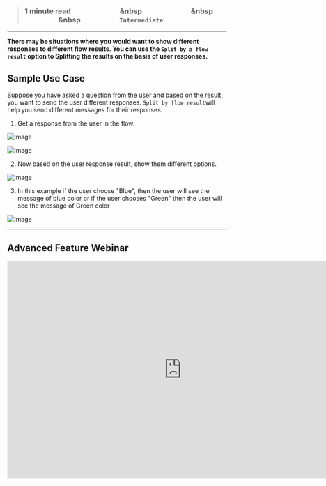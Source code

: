 > ### **1 minute read &nbsp; &nbsp; &nbsp; &nbsp; &nbsp; &nbsp; &nbsp; &nbsp; &nbsp; &nbsp; &nbsp; &nbsp; &nbsp; &nbsp; &nbsp &nbsp; &nbsp; &nbsp; &nbsp; &nbsp; &nbsp; &nbsp; &nbsp; &nbsp; &nbsp; &nbsp; &nbsp; &nbsp; &nbsp; &nbsp &nbsp; &nbsp; &nbsp; &nbsp; &nbsp; &nbsp; &nbsp; &nbsp; &nbsp; &nbsp; &nbsp; &nbsp; &nbsp; &nbsp; &nbsp &nbsp; &nbsp; &nbsp; &nbsp; &nbsp; &nbsp; &nbsp; &nbsp; &nbsp; &nbsp; &nbsp; `Intermediate`**

___


**There may be situations where you would want to show different responses to different flow results. You can use the `Split by a flow result` option to Splitting the results on the basis of user responses.**



## Sample Use Case
 Suppose you have asked a question from the user and based on the result, you want to send the user different responses. `Split by flow result`will help you send different messages for their responses.

1. Get a response from the user in the flow.

![image](https://user-images.githubusercontent.com/32592458/218255306-c7b82881-a450-4fe3-b82d-69363e0b70d6.png)



![image](https://user-images.githubusercontent.com/32592458/218255312-f914f08f-e8a8-4b8a-ba2f-e67975885a7e.png)



2.  Now based on the user response result, show them different options.

![image](https://user-images.githubusercontent.com/32592458/218255316-aa3045db-d370-4993-bc06-0568bb3a11ac.png)



3.  In this example if the user choose &quot;Blue&quot;, then the user will see the message of blue color or if the user chooses &quot;Green&quot; then the user will see the message of Green color

![image](https://user-images.githubusercontent.com/32592458/218255318-3b9930c8-b35c-4728-bed0-471f4f17d458.png)
___

## Advanced Feature Webinar

<iframe width="800" height="500" src="https://www.youtube.com/embed/nl7n6l_LLec" title="YouTube video player" frameborder="0" allow="accelerometer; autoplay; clipboard-write; encrypted-media; gyroscope; picture-in-picture; web-share" allowfullscreen></iframe>